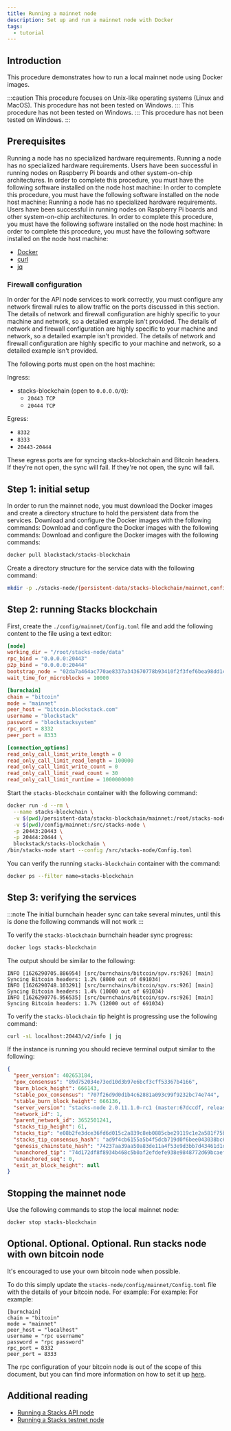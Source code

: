```yaml
---
title: Running a mainnet node
description: Set up and run a mainnet node with Docker
tags:
  - tutorial
---
```


## Introduction

This procedure demonstrates how to run a local mainnet node using Docker images.

:::caution
This procedure focuses on Unix-like operating systems (Linux and MacOS). This procedure has not been tested on Windows.
::: This procedure has not been tested on Windows.
::: This procedure has not been tested on Windows.
:::

## Prerequisites

Running a node has no specialized hardware requirements. Running a node has no specialized hardware requirements. Users have been successful in running nodes on Raspberry Pi boards and other system-on-chip architectures. In order to complete this procedure, you must have the following software installed on the node host machine: In order to complete this procedure, you must have the following software installed on the node host machine: Running a node has no specialized hardware requirements. Users have been successful in running nodes on Raspberry Pi boards and other system-on-chip architectures. In order to complete this procedure, you must have the following software installed on the node host machine: In order to complete this procedure, you must have the following software installed on the node host machine:

- [Docker](https://docs.docker.com/get-docker/)
- [curl](https://curl.se/download.html)
- [jq](https://stedolan.github.io/jq/download/)

### Firewall configuration

In order for the API node services to work correctly, you must configure any network firewall rules to allow traffic on the ports discussed in this section. The details of network and firewall configuration are highly specific to your machine and network, so a detailed example isn't provided. The details of network and firewall configuration are highly specific to your machine and network, so a detailed example isn't provided. The details of network and firewall configuration are highly specific to your machine and network, so a detailed example isn't provided.

The following ports must open on the host machine:

Ingress:

- stacks-blockchain (open to `0.0.0.0/0`):
  - `20443 TCP`
  - `20444 TCP`

Egress:

- `8332`
- `8333`
- `20443-20444`

These egress ports are for syncing stacks-blockchain and Bitcoin headers. If they're not open, the sync will fail. If they're not open, the sync will fail.

## Step 1: initial setup

In order to run the mainnet node, you must download the Docker images and create a directory structure to hold the persistent data from the services. Download and configure the Docker images with the following commands: Download and configure the Docker images with the following commands: Download and configure the Docker images with the following commands:

```sh
docker pull blockstack/stacks-blockchain
```

Create a directory structure for the service data with the following command:

```sh
mkdir -p ./stacks-node/{persistent-data/stacks-blockchain/mainnet,config/mainnet} && cd stacks-node
```

## Step 2: running Stacks blockchain

First, create the `./config/mainnet/Config.toml` file and add the following content to the file using a text editor:

```toml
[node]
working_dir = "/root/stacks-node/data"
rpc_bind = "0.0.0.0:20443"
p2p_bind = "0.0.0.0:20444"
bootstrap_node = "02da7a464ac770ae8337a343670778b93410f2f3fef6bea98dd1c3e9224459d36b@seed-0.mainnet.stacks.co:20444,02afeae522aab5f8c99a00ddf75fbcb4a641e052dd48836408d9cf437344b63516@seed-1.mainnet.stacks.co:20444,03652212ea76be0ed4cd83a25c06e57819993029a7b9999f7d63c36340b34a4e62@seed-2.mainnet.stacks.co:20444"
wait_time_for_microblocks = 10000

[burnchain]
chain = "bitcoin"
mode = "mainnet"
peer_host = "bitcoin.blockstack.com"
username = "blockstack"
password = "blockstacksystem"
rpc_port = 8332
peer_port = 8333

[connection_options]
read_only_call_limit_write_length = 0
read_only_call_limit_read_length = 100000
read_only_call_limit_write_count = 0
read_only_call_limit_read_count = 30
read_only_call_limit_runtime = 1000000000
```

Start the `stacks-blockchain` container with the following command:

```sh
docker run -d --rm \
  --name stacks-blockchain \
  -v $(pwd)/persistent-data/stacks-blockchain/mainnet:/root/stacks-node/data \
  -v $(pwd)/config/mainnet:/src/stacks-node \
  -p 20443:20443 \
  -p 20444:20444 \
  blockstack/stacks-blockchain \
/bin/stacks-node start --config /src/stacks-node/Config.toml
```

You can verify the running `stacks-blockchain` container with the command:

```sh
docker ps --filter name=stacks-blockchain
```

## Step 3: verifying the services

:::note
The initial burnchain header sync can take several minutes, until this is done the following commands will not work
:::

To verify the `stacks-blockchain` burnchain header sync progress:

```sh
docker logs stacks-blockchain
```

The output should be similar to the following:

```
INFO [1626290705.886954] [src/burnchains/bitcoin/spv.rs:926] [main] Syncing Bitcoin headers: 1.2% (8000 out of 691034)
INFO [1626290748.103291] [src/burnchains/bitcoin/spv.rs:926] [main] Syncing Bitcoin headers: 1.4% (10000 out of 691034)
INFO [1626290776.956535] [src/burnchains/bitcoin/spv.rs:926] [main] Syncing Bitcoin headers: 1.7% (12000 out of 691034)
```

To verify the `stacks-blockchain` tip height is progressing use the following command:

```sh
curl -sL localhost:20443/v2/info | jq
```

If the instance is running you should recieve terminal output similar to the following:

```json
{
  "peer_version": 402653184,
  "pox_consensus": "89d752034e73ed10d3b97e6bcf3cff53367b4166",
  "burn_block_height": 666143,
  "stable_pox_consensus": "707f26d9d0d1b4c62881a093c99f9232bc74e744",
  "stable_burn_block_height": 666136,
  "server_version": "stacks-node 2.0.11.1.0-rc1 (master:67dccdf, release build, linux [x86_64])",
  "network_id": 1,
  "parent_network_id": 3652501241,
  "stacks_tip_height": 61,
  "stacks_tip": "e08b2fe3dce36fd6d015c2a839c8eb0885cbe29119c1e2a581f75bc5814bce6f",
  "stacks_tip_consensus_hash": "ad9f4cb6155a5b4f5dcb719d0f6bee043038bc63",
  "genesis_chainstate_hash": "74237aa39aa50a83de11a4f53e9d3bb7d43461d1de9873f402e5453ae60bc59b",
  "unanchored_tip": "74d172df8f8934b468c5b0af2efdefe938e9848772d69bcaeffcfe1d6c6ef041",
  "unanchored_seq": 0,
  "exit_at_block_height": null
}
```

## Stopping the mainnet node

Use the following commands to stop the local mainnet node:

```sh
docker stop stacks-blockchain
```

## Optional. Optional. Optional. Run stacks node with own bitcoin node

It's encouraged to use your own bitcoin node when possible.

To do this simply update the `stacks-node/config/mainnet/Config.toml` file with the details of your bitcoin node. For example: For example: For example:

```
[burnchain]
chain = "bitcoin"
mode = "mainnet"
peer_host = "localhost"
username = "rpc username"
password = "rpc password"
rpc_port = 8332
peer_port = 8333
```

The rpc configuration of your bitcoin node is out of the scope of this document, but you can find more information on how to set it up [here](https://developer.bitcoin.org/examples/intro.html).

## Additional reading

<!-- markdown-link-check-disable -->

- [Running a Stacks API node](https://docs.hiro.so/get-started/running-api-node)
- [Running a Stacks testnet node](running-testnet-node)
<!-- markdown-link-check-enable-->
